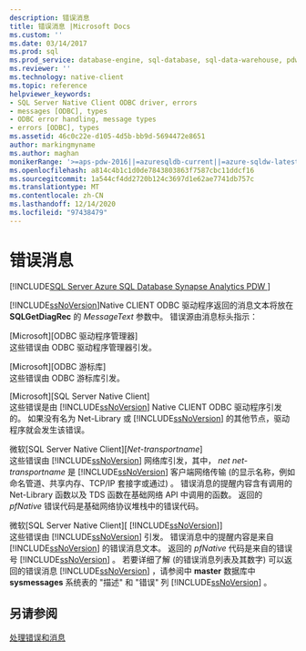 ```yaml
---
description: 错误消息
title: 错误消息 |Microsoft Docs
ms.custom: ''
ms.date: 03/14/2017
ms.prod: sql
ms.prod_service: database-engine, sql-database, sql-data-warehouse, pdw
ms.reviewer: ''
ms.technology: native-client
ms.topic: reference
helpviewer_keywords:
- SQL Server Native Client ODBC driver, errors
- messages [ODBC], types
- ODBC error handling, message types
- errors [ODBC], types
ms.assetid: 46c0c22e-d105-4d5b-bb9d-5694472e8651
author: markingmyname
ms.author: maghan
monikerRange: '>=aps-pdw-2016||=azuresqldb-current||=azure-sqldw-latest||>=sql-server-2016||>=sql-server-linux-2017||=azuresqldb-mi-current'
ms.openlocfilehash: a814c4b1c1d0de7843803863f7587cbc11ddcf16
ms.sourcegitcommit: 1a544cf4dd2720b124c3697d1e62ae7741db757c
ms.translationtype: MT
ms.contentlocale: zh-CN
ms.lasthandoff: 12/14/2020
ms.locfileid: "97438479"
---
```

# <a name="error-messages"></a>错误消息
[!INCLUDE[SQL Server Azure SQL Database Synapse Analytics PDW ](../../includes/applies-to-version/sql-asdb-asdbmi-asa-pdw.md)]

  [!INCLUDE[ssNoVersion](../../includes/ssnoversion-md.md)]Native CLIENT ODBC 驱动程序返回的消息文本将放在 **SQLGetDiagRec** 的 *MessageText* 参数中。 错误源由消息标头指示：  
  
 [Microsoft][ODBC 驱动程序管理器]  
 这些错误由 ODBC 驱动程序管理器引发。  
  
 [Microsoft][ODBC 游标库]  
 这些错误由 ODBC 游标库引发。  
  
 [Microsoft][SQL Server Native Client]  
 这些错误是由 [!INCLUDE[ssNoVersion](../../includes/ssnoversion-md.md)] Native CLIENT ODBC 驱动程序引发的。 如果没有名为 Net-Library 或 [!INCLUDE[ssNoVersion](../../includes/ssnoversion-md.md)] 的其他节点，驱动程序就会发生该错误。  
  
 微软[SQL Server Native Client][*Net-transportname*]  
 这些错误由 [!INCLUDE[ssNoVersion](../../includes/ssnoversion-md.md)] 网络库引发，其中， *net net-transportname* 是 [!INCLUDE[ssNoVersion](../../includes/ssnoversion-md.md)] 客户端网络传输 (的显示名称，例如命名管道、共享内存、TCP/IP 套接字或通过) 。 错误消息的提醒内容含有调用的 Net-Library 函数以及 TDS 函数在基础网络 API 中调用的函数。 返回的 *pfNative* 错误代码是基础网络协议堆栈中的错误代码。  
  
 微软[SQL Server Native Client][ [!INCLUDE[ssNoVersion](../../includes/ssnoversion-md.md)]]  
 这些错误由 [!INCLUDE[ssNoVersion](../../includes/ssnoversion-md.md)] 引发。 错误消息中的提醒内容是来自 [!INCLUDE[ssNoVersion](../../includes/ssnoversion-md.md)] 的错误消息文本。 返回的 *pfNative* 代码是来自的错误号 [!INCLUDE[ssNoVersion](../../includes/ssnoversion-md.md)] 。 若要详细了解 (的错误消息列表及其数字) 可以返回的错误消息 [!INCLUDE[ssNoVersion](../../includes/ssnoversion-md.md)] ，请参阅中 **master** 数据库中 **sysmessages** 系统表的 "描述" 和 "错误" 列 [!INCLUDE[ssNoVersion](../../includes/ssnoversion-md.md)] 。  
  
## <a name="see-also"></a>另请参阅  
 [处理错误和消息](../../relational-databases/native-client-odbc-error-messages/handling-errors-and-messages.md)  
  
  
